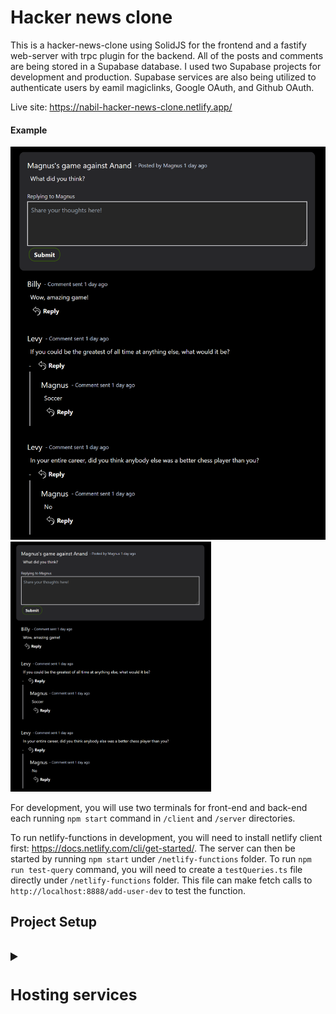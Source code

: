 # Hacker news clone

This is a hacker-news-clone using SolidJS for the frontend and a fastify web-server with trpc plugin for the backend. All of the posts and comments are being stored in a Supabase database. I used two Supabase projects for development and production. Supabase services are also being utilized to authenticate users by eamil magiclinks, Google OAuth, and Github OAuth.

Live site: https://nabil-hacker-news-clone.netlify.app/

#### Example
![post example](images/hacker-news-clone-example.png)
<img src="images/hacker-news-clone-example.png" alt="post example" height="400" />


For development, you will use two terminals for front-end and back-end each running ```npm start``` command in ```/client``` and ```/server``` directories.

To run netlify-functions in development, you will need to install netlify client first: https://docs.netlify.com/cli/get-started/. The server can then be started by running ```npm start``` under ```/netlify-functions``` folder. To run ```npm run test-query``` command, you will need to create a ```testQueries.ts``` file directly under ```/netlify-functions``` folder. This file can make fetch calls to ```http://localhost:8888/add-user-dev``` to test the function.

<h2>Project Setup<h2>
<details>
  <summary>  <h3> Hosting services </h3> </summary>
  <h4>Netlify</h4>
  <div>For front end and netlify functions, we use netlify to host. The application is deployed directly from Github with this build</div>
  <img src="images/netlify-build.png" height="400" alt="netlify build" />
  <div><code>add-use</code> is a netlify serverless function which is being called by a webhook from Supabase to automatically generate an username in profile table when an user gets authenticated by Supabase. There are two functions for development and production each. </div>
  <!-- explanation -->

  <br/>

  <h4>Auth-Webhook (Supabase): </h4>
  <div>To create a webhook, go to this page in your Supabase project: https://supabase.com/dashboard/project/_/database/hooks. The webhook should look something like this:</div>
  <img src="images/supabase-webhook.png" height="400" alt="supabase webhook" />
  <div>The name of the webhook can be anything. Authorization value in http headers will be randomnly generated characters. Make sure this same value is in netlify project environment variables as <code>AUTHORIZATION_KEY</code>. For development, it will have a separate variable as <code>AUTHORIZATION_KEY_DEV</code>.</div>

  <summary>  <h3> Environment variables needed </h3> </summary>
  <h4>ENV for the server folder</h4>
  <div>These values will be different for development and production because there are separate Supabase project databases for each environment.</div>
  <div><code>NODE_ENV</code> = "development" or "production"</div>
  <div><code>DATABASE_URL</code> Copy the connection string and pass the password you used to create the database into the connection string.</div>
  <img src="images/connection-string.png" height="400" alt="connection string" />
  <div><code>PROJECT_URL</code></div>
  <img src="images/project-url.png" height="400" alt="project url" />
  <div><code>SUPABASE_KEY</code> This is in API under settings in Supabase. This is under the same settings as the PROJECT_URL is in.</div>
  <img src="images/supabase-key.png" height="400" alt="alt text" />

  <h4>ENV for the server folder</h4>
  <div><code>SUPABASE_KEY</code> and <code>SUPABASE_KEY_DEV</code> have the same values as in the server ENV for production and development respectively.</div>
  <div><code>PROJECT_URL</code> and <code>PROJECT_URL_DEV</code> have the same values as in the server ENV for production and development respectively.</div>
  <div><code>AUTHORIZATION_KEY</code> and <code>AUTHORIZATION_KEY_DEV</code> have the same values as in the server ENV for production and development respectively.</div>
</details>

<!-- ### Hosting services -->

<!-- #### Netlify
For front end and netlify functions, we use netlify to host. The application is deployed directly from Github with this build:
![netlify build](images/netlify-build.png)

```add-user``` is a netlify serverless function which is being called by a webhook from Supabase to automatically generate an username in profile table when an user gets authenticated by Supabase. There are two functions for development and production each.  -->


<!-- #### Supabase webhooks

To create a webhook, go to this page in your Supabase project: https://supabase.com/dashboard/project/_/database/hooks. The webhook should look something like this:
![supabase webhook](images/supabase-webhook.png)
The name of the webhook can be anything. Authorization value in http headers will be randomnly generated characters. Make sure this same value is in netlify project environment variables as ```AUTHORIZATION_KEY```. For development, it will have a separate variable as ```AUTHORIZATION_KEY_DEV```. -->


<!-- ### Environment variables needed

#### ENV for the server folder
These values will be different for development and production because there are separate Supabase project databases for each environment.

```NODE_ENV``` = "development" or "production"

```DATABASE_URL```
Copy the connection string and pass the password you used to create the database into the connection string.
![connection string](images/connection-string.png)

```PROJECT_URL```
![project url](images/project-url.png)

```SUPABASE_KEY```
This is in API under settings in Supabase. This is under the same settings as the PROJECT_URL is in.
![alt text](images/supabase-key.png)


#### ENV for the netlify-functions folder.

```SUPABASE_KEY``` and ```SUPABASE_KEY_DEV``` have the same values as in the server ENV for production and development respectively.

```PROJECT_URL``` and ```PROJECT_URL_DEV``` have the same values as in the server ENV for production and development respectively.

```AUTHORIZATION_KEY``` and ```AUTHORIZATION_KEY_DEV``` are randomnly generated characters used to authorize webhook calls. See more under "Supabase webhooks" section earlier. -->
